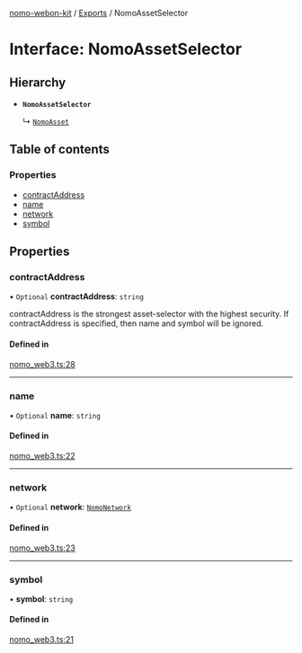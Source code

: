 [nomo-webon-kit](../README.md) / [Exports](../modules.md) / NomoAssetSelector

# Interface: NomoAssetSelector

## Hierarchy

- **`NomoAssetSelector`**

  ↳ [`NomoAsset`](NomoAsset.md)

## Table of contents

### Properties

- [contractAddress](NomoAssetSelector.md#contractaddress)
- [name](NomoAssetSelector.md#name)
- [network](NomoAssetSelector.md#network)
- [symbol](NomoAssetSelector.md#symbol)

## Properties

### contractAddress

• `Optional` **contractAddress**: `string`

contractAddress is the strongest asset-selector with the highest security.
If contractAddress is specified, then name and symbol will be ignored.

#### Defined in

[nomo_web3.ts:28](https://github.com/nomo-app/nomo-webon-kit/blob/ebd2489/nomo-webon-kit/src/nomo_web3.ts#L28)

___

### name

• `Optional` **name**: `string`

#### Defined in

[nomo_web3.ts:22](https://github.com/nomo-app/nomo-webon-kit/blob/ebd2489/nomo-webon-kit/src/nomo_web3.ts#L22)

___

### network

• `Optional` **network**: [`NomoNetwork`](../modules.md#nomonetwork)

#### Defined in

[nomo_web3.ts:23](https://github.com/nomo-app/nomo-webon-kit/blob/ebd2489/nomo-webon-kit/src/nomo_web3.ts#L23)

___

### symbol

• **symbol**: `string`

#### Defined in

[nomo_web3.ts:21](https://github.com/nomo-app/nomo-webon-kit/blob/ebd2489/nomo-webon-kit/src/nomo_web3.ts#L21)
